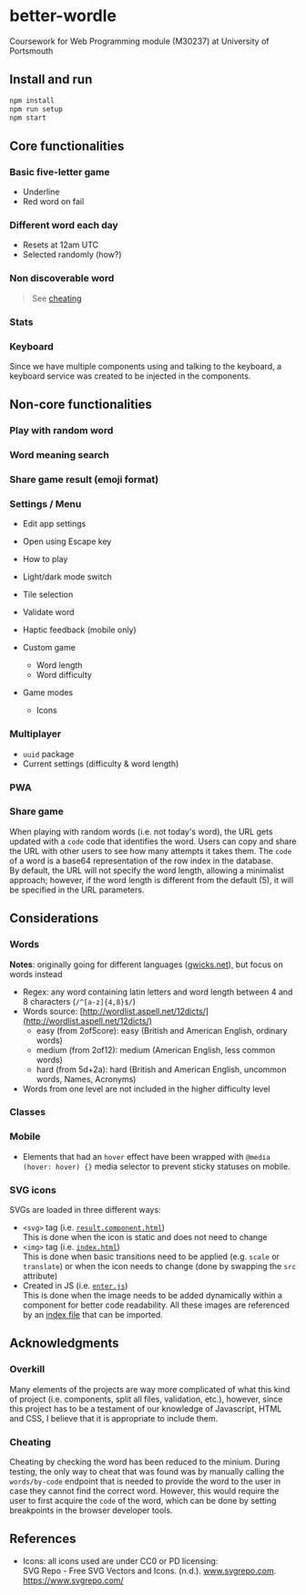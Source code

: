 # better-wordle

Coursework for Web Programming module (M30237) at University of Portsmouth

## Install and run

```sh
npm install
npm run setup
npm start
```

## Core functionalities

### Basic five-letter game

- Underline
- Red word on fail

### Different word each day

- Resets at 12am UTC
- Selected randomly (how?)

### Non discoverable word

> See [cheating](#cheating)

### Stats

### Keyboard

Since we have multiple components using and talking to the keyboard, a keyboard service was created to be injected in the components.

## Non-core functionalities

### Play with random word

### Word meaning search

### Share game result (emoji format)

### Settings / Menu

- Edit app settings
- Open using Escape key

- How to play

- Light/dark mode switch
- Tile selection
- Validate word
- Haptic feedback (mobile only)
- Custom game
  - Word length
  - Word difficulty
- Game modes
  - Icons

### Multiplayer

- `uuid` package
- Current settings (difficulty & word length)

### PWA

### Share game

When playing with random words (i.e. not today's word), the URL gets updated with a `code` code that identifies the word.
Users can copy and share the URL with other users to see how many attempts it takes them. The `code` of a word is a base64 representation of the row index in the database.  
By default, the URL will not specify the word length, allowing a minimalist approach; however, if the word length is different from the default (5), it will be specified in the URL parameters.

## Considerations

### Words

**Notes**: originally going for different languages ([gwicks.net](http://www.gwicks.net/dictionaries.htm)), but focus on words instead

- Regex: any word containing latin letters and word length between 4 and 8 characters (`/^[a-z]{4,8}$/`)
- Words source: [http://wordlist.aspell.net/12dicts/](http://wordlist.aspell.net/12dicts/)
  - easy (from 2of5core): easy (British and American English, ordinary words)
  - medium (from 2of12): medium (American English, less common words)
  - hard (from 5d+2a): hard (British and American English, uncommon words, Names, Acronyms)
- Words from one level are not included in the higher difficulty level

### Classes

<!-- TODO: discuss classes being used -->

### Mobile

- Elements that had an `hover` effect have been wrapped with `@media (hover: hover) {}` media selector to prevent sticky statuses on mobile.

### SVG icons

SVGs are loaded in three different ways:

- `<svg>` tag (i.e. [`result.component.html`](client/js/components/game/result/result.component.html))  
This is done when the icon is static and does not need to change
- `<img>` tag (i.e. [`index.html`](client/index.html))  
This is done when basic transitions need to be applied (e.g. `scale` or `translate`) or when the icon needs to change (done by swapping the `src` attribute)
- Created in JS (i.e. [`enter.js`](client/js/svg/enter.js))  
This is done when the image needs to be added dynamically within a component for better code readability. All these images are referenced by an [index file](client/js/svg/index.js) that can be imported.

## Acknowledgments

### Overkill

Many elements of the projects are way more complicated of what this kind of project (i.e. components, split all files, validation, etc.), however, since this project has to be a testament of our knowledge of Javascript, HTML and CSS, I believe that it is appropriate to include them.

### Cheating

Cheating by checking the word has been reduced to the minium.
During testing, the only way to cheat that was found was by manually calling the `words/by-code` endpoint that is needed to provide the word to the user in case they cannot find the correct word. However, this would require the user to first acquire the `code` of the word, which can be done by setting breakpoints in the browser developer tools.

## References

- Icons: all icons used are under CC0 or PD licensing:  
SVG Repo - Free SVG Vectors and Icons. (n.d.). www.svgrepo.com. <https://www.svgrepo.com/>
